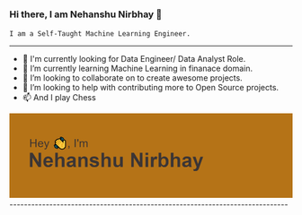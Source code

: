 ### Hi there, I am Nehanshu Nirbhay 👋

    I am a Self-Taught Machine Learning Engineer.
 ----------------------------------------------------------------------------       
- 🔭 I'm currently looking for Data Engineer/ Data Analyst Role.
- 🌱 I’m currently learning Machine Learning in finanace domain.
- 👯 I’m looking to collaborate on to create awesome projects. 
- 🥅 I’m looking to help with contributing more to Open Source projects.
- 📫 And I play Chess
<img src="https://github.com/Nehanshu6192/Nehanshu6192/blob/main/header.png" alt="banner that says Sarah hart Landolt - software developer, artist, designer">
-----------------------------------------------------------------------------
<!--
**Nehanshu6192/Nehanshu6192** is a ✨ _special_ ✨ repository because its `README.md` (this file) appears on your GitHub profile.

